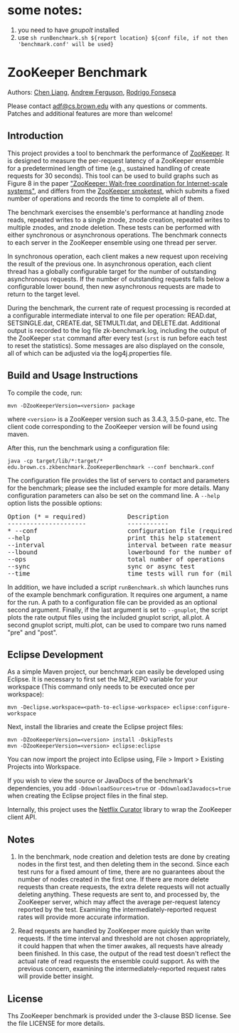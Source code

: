 # some notes:

1. you need to have *gnupolt* installed
2. use `sh runBenchmark.sh ${report location} ${conf file, if not then 'benchmark.conf' will be used}`


# ZooKeeper Benchmark

Authors: [Chen Liang](http://www.cs.brown.edu/~chen_liang/), [Andrew Ferguson](http://www.cs.brown.edu/~adf/), [Rodrigo Fonseca](http://www.cs.brown.edu/~rfonseca/)

Please contact adf@cs.brown.edu with any questions or comments. Patches and
additional features are more than welcome!

## Introduction

This project provides a tool to benchmark the performance of [ZooKeeper](http://zookeeper.apache.org).
It is designed to measure the per-request latency of a ZooKeeper ensemble for
a predetermined length of time (e.g., sustained handling of create requests for
30 seconds). This tool can be used to build graphs such as Figure 8 in the
paper ["ZooKeeper: Wait-free coordination for Internet-scale systems"](http://static.usenix.org/event/usenix10/tech/full_papers/Hunt.pdf),
and differs from the [ZooKeeper smoketest](https://github.com/phunt/zk-smoketest),
which submits a fixed number of operations and records the time to complete all
of them.

The benchmark exercises the ensemble's performance at handling znode reads,
repeated writes to a single znode, znode creation, repeated writes to
multiple znodes, and znode deletion. These tests can be performed with either
synchronous or asynchronous operations. The benchmark connects to each server
in the ZooKeeper ensemble using one thread per server.

In synchronous operation, each client makes a new request upon receiving the
result of the previous one. In asynchronous operation, each client thread has
a globally configurable target for the number of outstanding asynchronous
requests. If the number of outstanding requests falls below a configurable lower
bound, then new asynchronous requests are made to return to the target level.

During the benchmark, the current rate of request processing is recorded at
a configurable intermediate interval to one file per operation: READ.dat,
SETSINGLE.dat, CREATE.dat, SETMULTI.dat, and DELETE.dat. Additional output is
recorded to the log file zk-benchmark.log, including the output of the ZooKeeper
`stat` command after every test (`srst` is run before each test to reset the
statistics). Some messages are also displayed on the console, all of which can
be adjusted via the log4j.properties file.

## Build and Usage Instructions

To compile the code, run: 

	mvn -DZooKeeperVersion=<version> package

where `<version>` is a ZooKeeper version such as 3.4.3, 3.5.0-pane, etc. The
client code corresponding to the ZooKeeper version will be found using maven.

After this, run the benchmark using a configuration file:

    java -cp target/lib/*:target/* edu.brown.cs.zkbenchmark.ZooKeeperBenchmark --conf benchmark.conf

The configuration file provides the list of servers to contact and parameters
for the benchmark; please see the included example for more details. Many
configuration parameters can also be set on the command line. A `--help` option
lists the possible options:

<pre>
Option (* = required)           Description                            
---------------------           -----------                            
* --conf                        configuration file (required)          
--help                          print this help statement              
--interval <Integer>                     interval between rate measurements     
--lbound <Integer>                       lowerbound for the number of operations
--ops <Integer>                          total number of operations             
--sync <Boolean>                         sync or async test                     
--time <Integer>                         time tests will run for (milliseconds)
</pre>

In addition, we have included a script `runBenchmark.sh` which launches runs
of the example benchmark configuration. It requires one argument, a name for
the run. A path to a configuration file can be provided as an optional second
argument. Finally, if the last argument is set to `--gnuplot`, the script plots
the rate output files using the included gnuplot script, all.plot. A second
gnuplot script, multi.plot, can be used to compare two runs named "pre" and
"post".

## Eclipse Development

As a simple Maven project, our benchmark can easily be developed using Eclipse.
It is necessary to first set the M2_REPO variable for your workspace (This
command only needs to be executed once per workspace):

	mvn -Declipse.workspace=<path-to-eclipse-workspace> eclipse:configure-workspace

Next, install the libraries and create the Eclipse project files:

	mvn -DZooKeeperVersion=<version> install -DskipTests
	mvn -DZooKeeperVersion=<version> eclipse:eclipse

You can now import the project into Eclipse using, File > Import > Existing
Projects into Workspace.

If you wish to view the source or JavaDocs of the benchmark's dependencies, you
add `-DdownloadSources=true` or `-DdownloadJavadocs=true` when creating the
Eclipse project files in the final step.

Internally, this project uses the [Netflix Curator](https://github.com/Netflix/curator)
library to wrap the ZooKeeper client API.

## Notes

1. In the benchmark, node creation and deletion tests are done by creating nodes
in the first test, and then deleting them in the second. Since each test runs
for a fixed amount of time, there are no guarantees about the number of nodes
created in the first one. If there are more delete requests than create
requests, the extra delete requests will not actually deleting anything. These
requests are sent to, and processed by, the ZooKeeper server, which may affect
the average per-request latency reported by the test. Examining the
intermediately-reported request rates will provide more accurate information.

2. Read requests are handled by ZooKeeper more quickly than write requests. If
the time interval and threshold are not chosen appropriately, it could happen
that when the timer awakes, all requests have already been finished. In this
case, the output of the read test doesn't reflect the actual rate of read
requests the ensemble could support. As with the previous concern, examining
the intermediately-reported request rates will provide better insight.

## License

Ths ZooKeeper benchmark is provided under the 3-clause BSD license. See the
file LICENSE for more details.
